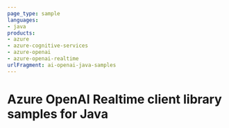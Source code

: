 ```yaml
---
page_type: sample
languages:
- java
products:
- azure
- azure-cognitive-services
- azure-openai
- azure-openai-realtime
urlFragment: ai-openai-java-samples
---
```


# Azure OpenAI Realtime client library samples for Java
